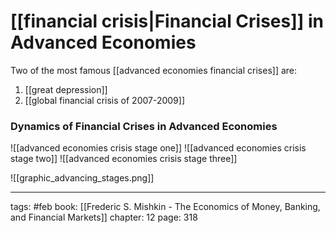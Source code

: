 # [[financial crisis|Financial Crises]] in Advanced Economies
Two of the most famous [[advanced economies financial crises]] are:
1. [[great depression]]
2. [[global financial crisis of 2007-2009]]

### Dynamics of Financial Crises in Advanced Economies
![[advanced economies crisis stage one]]
![[advanced economies crisis stage two]]
![[advanced economies crisis stage three]]

![[graphic_advancing_stages.png]]

___
tags: #feb
book: [[Frederic S. Mishkin - The Economics of Money, Banking, and Financial Markets]]
chapter: 12
page: 318
